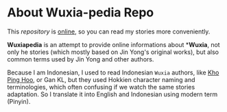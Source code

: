 
# About Wuxia-pedia Repo

This *repository* is [online](https://fxadilima.github.io/wuxia-pedia "Follow that link"), so you can read my stories more conveniently.

**Wuxiapedia** is an attempt to provide online informations about ***Wuxia**, not only he stories (which mostly based on Jin Yong's original works), but also common terms used by Jin Yong and other authors.

Because I am Indonesian, I used to read Indonesian `Wuxia` authors, like [Kho Ping Hoo](), or Gan KL, but they used Hokkien character naming and terminologies, which often confusing if we watch the same stories adaptation. So I translate it into English and Indonesian using modern term (Pinyin).



